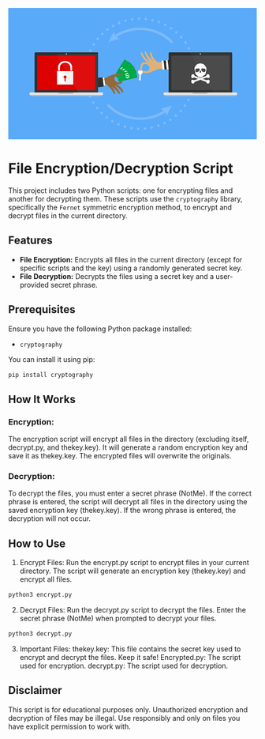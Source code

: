 ![Alt text](RE.png)

# File Encryption/Decryption Script

This project includes two Python scripts: one for encrypting files and another for decrypting them. These scripts use the `cryptography` library, specifically the `Fernet` symmetric encryption method, to encrypt and decrypt files in the current directory.

## Features
- **File Encryption:** Encrypts all files in the current directory (except for specific scripts and the key) using a randomly generated secret key.
- **File Decryption:** Decrypts the files using a secret key and a user-provided secret phrase.

## Prerequisites
Ensure you have the following Python package installed:
- `cryptography`

You can install it using pip:
```bash
pip install cryptography
```
## How It Works
### Encryption:

The encryption script will encrypt all files in the directory (excluding itself, decrypt.py, and thekey.key).
It will generate a random encryption key and save it as thekey.key.
The encrypted files will overwrite the originals.

### Decryption:

To decrypt the files, you must enter a secret phrase (NotMe).
If the correct phrase is entered, the script will decrypt all files in the directory using the saved encryption key (thekey.key).
If the wrong phrase is entered, the decryption will not occur.

## How to Use
1. Encrypt Files:
Run the encrypt.py script to encrypt files in your current directory.
The script will generate an encryption key (thekey.key) and encrypt all files.
```bash
python3 encrypt.py
```
2. Decrypt Files:
Run the decrypt.py script to decrypt the files.
Enter the secret phrase (NotMe) when prompted to decrypt your files.
```bash
python3 decrypt.py
```
3. Important Files:
thekey.key: This file contains the secret key used to encrypt and decrypt the files. Keep it safe!
Encrypted.py: The script used for encryption.
decrypt.py: The script used for decryption.

## Disclaimer
This script is for educational purposes only. Unauthorized encryption and decryption of files may be illegal. Use responsibly and only on files you have explicit permission to work with.
